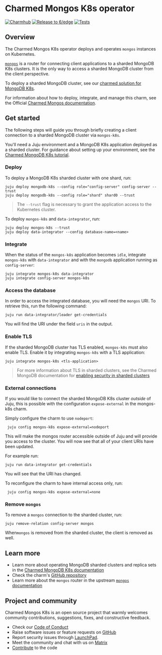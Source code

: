 # Charmed Mongos K8s operator

[![Charmhub](https://charmhub.io/mongos-k8s/badge.svg)](https://charmhub.io/mongos-k8s)
[![Release to 6/edge](https://github.com/canonical/mongos-k8s-operator/actions/workflows/release.yaml/badge.svg)](https://github.com/canonical/mongos-k8s-operator/actions/workflows/release.yaml)
[![Tests](https://github.com/canonical/mongos-k8s-operator/actions/workflows/ci.yaml/badge.svg)](https://github.com/canonical/mongos-k8s-operator/actions/workflows/ci.yaml)

## Overview

The Charmed Mongos K8s operator deploys and operates `mongos` instances on Kubernetes.

[`mongos`](https://www.mongodb.com/docs/v6.0/reference/program/mongos/) is a router for connecting client applications to a sharded MongoDB K8s clusters. It is the only way to access a sharded MongoDB cluster from the client perspective.

To deploy a sharded MongoDB cluster, see our [charmed solution for MongoDB K8s](https://charmhub.io/mongodb-k8s).

For information about how to deploy, integrate, and manage this charm, see the Official [Charmed Mongos documentation](https://charmhub.io/mongos-k8s).

## Get started
The following steps will guide you through briefly creating a client connection to a sharded MongoDB cluster via `mongos-k8s`. 

You'll need a Juju environment and a MongoDB K8s application deployed as a sharded cluster. For guidance about setting up your environment, see the [Charmed MongoDB K8s tutorial](https://charmhub.io/mongodb-k8s/docs/t-set-up).

### Deploy
To deploy a MongoDB K8s sharded cluster with one shard, run:
```
juju deploy mongodb-k8s --config role="config-server" config-server --trust
juju deploy mongodb-k8s --config role="shard" shard0 --trust
```
> The `--trust` flag is necessary to grant the application access to the Kubernetes cluster.

To deploy `mongos-k8s` and `data-integrator`, run:

```none
juju deploy mongos-k8s --trust
juju deploy data-integrator --config database-name=<name>
```

### Integrate 
When the status of the `mongos-k8s` application becomes `idle`, integrate `mongos-k8s` with `data-integrator` and with the `mongodb` application running as `config-server`:
```none
juju integrate mongos-k8s data-integrator
juju integrate config-server mongos-k8s
```

### Access the database
In order to access the integrated database, you will need the `mongos` URI. To retrieve this, run the following command:
```none
juju run data-integrator/leader get-credentials
```

You will find the URI under the field `uris` in the output.
<!--TODO: Uncomment when sharding tutorial is up.
> For more information about accessing the database, see the Charmed MongoDB documentation for [accessing a client database](https://charmhub.io/mongodb/docs/t-integrate-sharding#heading--access-integrated-database).
-->

### Enable TLS
If the sharded MongoDB cluster has TLS enabled, `mongos-k8s` must also enable TLS. Enable it by integrating `mongos-k8s` with a TLS application:
```none
juju integrate mongos-k8s <tls-application>
```
> For more information about TLS in sharded clusters, see the Charmed MongoDB documentation for [enabling security in sharded clusters](https://charmhub.io/mongodb/docs/t-enable-tls-sharding)

### External connections

If you would like to connect the sharded MongoDB K8s cluster *outside* of Juju, this is possible with the configuration `expose-external` in the mongos-k8s charm.

Simply configure the charm to use `nodeport`:
```shell
 juju config mongos-k8s expose-external=nodeport
```

This will make the mongos router accessible outside of Juju and will provide you access to the cluster. You will now see that all of your client URIs have been updated. 

For example run:
```
juju run data-integrator get-credentials
```

You will see that the URI has changed.

To reconfigure the charm to have internal access only, run:
```shell
 juju config mongos-k8s expose-external=none
```

### Remove `mongos`
To remove a `mongos` connection to the sharded cluster, run:
```none
juju remove-relation config-server mongos
```
When`mongos` is removed from the sharded cluster, the client is removed as well.

## Learn more
* Learn more about operating MongoDB sharded clusters and replica sets in the [Charmed MongoDB K8s documentation](https://charmhub.io/mongodb-k8s)
* Check the charm's [GitHub repository](https://github.com/canonical/mongos-k8s-operator)
* Learn more about the `mongos` router in the upstream [`mongos` documentation](https://www.mongodb.com/docs/v6.0/reference/program/mongos/)

## Project and community
Charmed Mongos K8s is an open source project that warmly welcomes community contributions, suggestions, fixes, and constructive feedback.

* Check our [Code of Conduct](https://ubuntu.com/community/ethos/code-of-conduct)
* Raise software issues or feature requests on [GitHub](https://github.com/canonical/mongos-k8s-operator/issues)
* Report security issues through [LaunchPad](https://wiki.ubuntu.com/DebuggingSecurity#How%20to%20File). 
* Meet the community and chat with us on [Matrix](https://matrix.to/#/#charmhub-data-platform:ubuntu.com)
* [Contribute](https://github.com/canonical/mongodb-k8s-operator/blob/main/CONTRIBUTING.md) to the code
